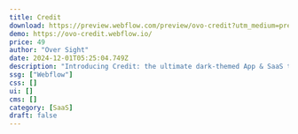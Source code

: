 ```yaml
---
title: Credit
download: https://preview.webflow.com/preview/ovo-credit?utm_medium=preview_link&utm_source=designer&utm_content=ovo-credit&preview=a62528eb075962799db4d34ce1460761&locale=en&workflow=preview
demo: https://ovo-credit.webflow.io/
price: 49
author: "Over Sight"
date: 2024-12-01T05:25:04.749Z
description: "Introducing Credit: the ultimate dark-themed App & SaaS template crafted by top designers."
ssg: ["Webflow"]
css: []
ui: []
cms: []
category: [SaaS]
draft: false
---
```

